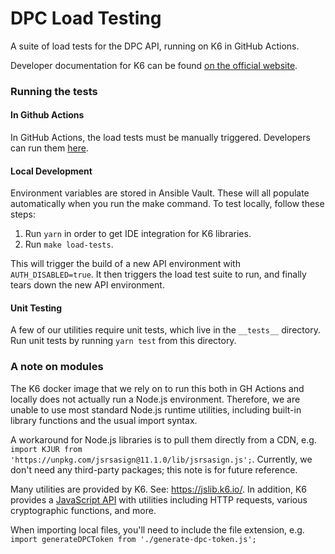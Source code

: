 # DPC Load Testing

A suite of load tests for the DPC API, running on K6 in GitHub Actions. 

Developer documentation for K6 can be found [on the official website](https://grafana.com/docs/k6/latest/). 

### Running the tests

#### In Github Actions

In GitHub Actions, the load tests must be manually triggered. Developers can run them [here](https://github.com/CMSgov/dpc-app/actions/workflows/dpc-load-test.yml).

#### Local Development

Environment variables are stored in Ansible Vault. These will all populate automatically when you run the make command. To test locally, follow these steps:
1. Run `yarn` in order to get IDE integration for K6 libraries. 
2. Run `make load-tests`.

This will trigger the build of a new API environment with `AUTH_DISABLED=true`. It then triggers the load test suite to run, and finally tears down the new API environment.

#### Unit Testing

A few of our utilities require unit tests, which live in the `__tests__` directory. Run unit tests by running `yarn test` from this directory.

### A note on modules

The K6 docker image that we rely on to run this both in GH Actions and locally does not actually run a Node.js environment. Therefore, we are unable to use most standard Node.js runtime utilities, including built-in library functions and the usual import syntax. 

A workaround for Node.js libraries is to pull them directly from a CDN, e.g. `import KJUR from 'https://unpkg.com/jsrsasign@11.1.0/lib/jsrsasign.js';`. Currently, we don't need any third-party packages; this note is for future reference.

Many utilities are provided by K6. See: https://jslib.k6.io/. In addition, K6 provides a [JavaScript API](https://grafana.com/docs/k6/latest/javascript-api/) with utilities including HTTP requests, various cryptographic functions, and more.

When importing local files, you'll need to include the file extension, e.g. `import generateDPCToken from './generate-dpc-token.js';`
